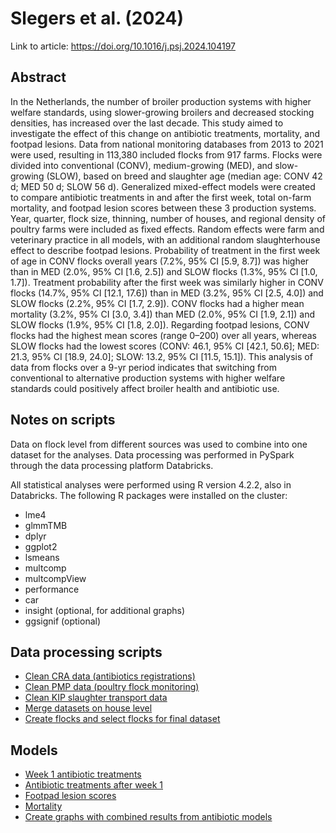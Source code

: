 # Slegers et al. (2024)

Link to article: https://doi.org/10.1016/j.psj.2024.104197

## Abstract
In the Netherlands, the number of broiler production systems with higher welfare standards, using slower-growing broilers and decreased stocking densities, has increased over the last decade. This study aimed to investigate the effect of this change on antibiotic treatments, mortality, and footpad lesions. Data from national monitoring databases from 2013 to 2021 were used, resulting in 113,380 included flocks from 917 farms. Flocks were divided into conventional (CONV), medium-growing (MED), and slow-growing (SLOW), based on breed and slaughter age (median age: CONV 42 d; MED 50 d; SLOW 56 d). Generalized mixed-effect models were created to compare antibiotic treatments in and after the first week, total on-farm mortality, and footpad lesion scores between these 3 production systems. Year, quarter, flock size, thinning, number of houses, and regional density of poultry farms were included as fixed effects. Random effects were farm and veterinary practice in all models, with an additional random slaughterhouse effect to describe footpad lesions. Probability of treatment in the first week of age in CONV flocks overall years (7.2%, 95% CI [5.9, 8.7]) was higher than in MED (2.0%, 95% CI [1.6, 2.5]) and SLOW flocks (1.3%, 95% CI [1.0, 1.7]). Treatment probability after the first week was similarly higher in CONV flocks (14.7%, 95% CI [12.1, 17.6]) than in MED (3.2%, 95% CI [2.5, 4.0]) and SLOW flocks (2.2%, 95% CI [1.7, 2.9]). CONV flocks had a higher mean mortality (3.2%, 95% CI [3.0, 3.4]) than MED (2.0%, 95% CI [1.9, 2.1]) and SLOW flocks (1.9%, 95% CI [1.8, 2.0]). Regarding footpad lesions, CONV flocks had the highest mean scores (range 0–200) over all years, whereas SLOW flocks had the lowest scores (CONV: 46.1, 95% CI [42.1, 50.6]; MED: 21.3, 95% CI [18.9, 24.0]; SLOW: 13.2, 95% CI [11.5, 15.1]). This analysis of data from flocks over a 9-yr period indicates that switching from conventional to alternative production systems with higher welfare standards could positively affect broiler health and antibiotic use.


## Notes on scripts

Data on flock level from different sources was used to combine into one dataset for the analyses. Data processing was performed in PySpark through the data processing platform Databricks.

All statistical analyses were performed using R version 4.2.2, also in Databricks. The following R packages were installed on the cluster:
- lme4
- glmmTMB
- dplyr
- ggplot2
- lsmeans
- multcomp
- multcompView
- performance
- car
- insight (optional, for additional graphs)
- ggsignif (optional)

## Data processing scripts
- [Clean CRA data (antibiotics registrations)](data-processing/1_1%20Data%20CRA.ipynb)
- [Clean PMP data (poultry flock monitoring)](data-processing/1_2%20PMP%20data.ipynb)
- [Clean KIP slaughter transport data](data-processing/1_3%20Data%20Slaughter.ipynb)
- [Merge datasets on house level](data-processing/2_1%20Merging%20Events.ipynb)
- [Create flocks and select flocks for final dataset](data-processing/2_2%20Create%20flocks%20and%20final%20dataset.ipynb)

## Models
- [Week 1 antibiotic treatments](analysis/Analysis%20Slow-growing%20-%20AB%20WK1.Rmd)
- [Antibiotic treatments after week 1](analysis/Analysis%20Slow-growing%20-%20AB.Rmd)
- [Footpad lesion scores](analysis/Analysis%20Slow-growing%20-%20FPL.Rmd)
- [Mortality](analysis/Analysis%20Slow-growing%20-%20Mort.Rmd)
- [Create graphs with combined results from antibiotic models](analysis/AB%20Plots.Rmd)

